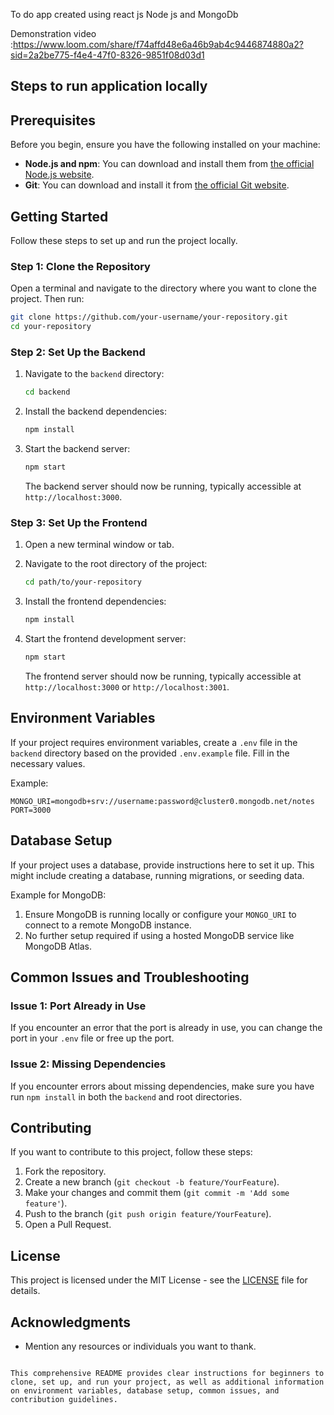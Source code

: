 To do app created using react js Node js and MongoDb

Demonstration video :https://www.loom.com/share/f74affd48e6a46b9ab4c9446874880a2?sid=2a2be775-f4e4-47f0-8326-9851f08d03d1
## Steps to run application locally

## Prerequisites

Before you begin, ensure you have the following installed on your machine:

- **Node.js and npm**: You can download and install them from [the official Node.js website](https://nodejs.org/).
- **Git**: You can download and install it from [the official Git website](https://git-scm.com/).

## Getting Started

Follow these steps to set up and run the project locally.

### Step 1: Clone the Repository

Open a terminal and navigate to the directory where you want to clone the project. Then run:

```bash
git clone https://github.com/your-username/your-repository.git
cd your-repository
```

### Step 2: Set Up the Backend

1. Navigate to the `backend` directory:

   ```bash
   cd backend
   ```

2. Install the backend dependencies:

   ```bash
   npm install
   ```

3. Start the backend server:

   ```bash
   npm start
   ```

   The backend server should now be running, typically accessible at `http://localhost:3000`.

### Step 3: Set Up the Frontend

1. Open a new terminal window or tab.
2. Navigate to the root directory of the project:

   ```bash
   cd path/to/your-repository
   ```

3. Install the frontend dependencies:

   ```bash
   npm install
   ```

4. Start the frontend development server:

   ```bash
   npm start
   ```

   The frontend server should now be running, typically accessible at `http://localhost:3000` or `http://localhost:3001`.

## Environment Variables

If your project requires environment variables, create a `.env` file in the `backend` directory based on the provided `.env.example` file. Fill in the necessary values.

Example:

```
MONGO_URI=mongodb+srv://username:password@cluster0.mongodb.net/notes
PORT=3000
```

## Database Setup

If your project uses a database, provide instructions here to set it up. This might include creating a database, running migrations, or seeding data.

Example for MongoDB:

1. Ensure MongoDB is running locally or configure your `MONGO_URI` to connect to a remote MongoDB instance.
2. No further setup required if using a hosted MongoDB service like MongoDB Atlas.

## Common Issues and Troubleshooting

### Issue 1: Port Already in Use

If you encounter an error that the port is already in use, you can change the port in your `.env` file or free up the port.

### Issue 2: Missing Dependencies

If you encounter errors about missing dependencies, make sure you have run `npm install` in both the `backend` and root directories.

## Contributing

If you want to contribute to this project, follow these steps:

1. Fork the repository.
2. Create a new branch (`git checkout -b feature/YourFeature`).
3. Make your changes and commit them (`git commit -m 'Add some feature'`).
4. Push to the branch (`git push origin feature/YourFeature`).
5. Open a Pull Request.

## License

This project is licensed under the MIT License - see the [LICENSE](LICENSE) file for details.

## Acknowledgments

- Mention any resources or individuals you want to thank.
```

This comprehensive README provides clear instructions for beginners to clone, set up, and run your project, as well as additional information on environment variables, database setup, common issues, and contribution guidelines.
